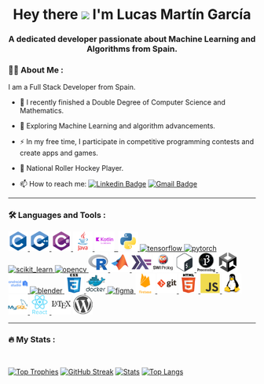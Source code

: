 <!--<div id="header" align="center">
  <img src="https://media.giphy.com/media/M9gbBd9nbDrOTu1Mqx/giphy.gif" width="100"/>
  <div id="badges">
    <a href="https://www.linkedin.com/in/martingarcialucas/">
      <img src="https://img.shields.io/badge/LinkedIn-blue?style=for-the-badge&logo=linkedin&logoColor=white" alt="LinkedIn Badge"/>
    </a>
  </div>
   <img src="https://komarev.com/ghpvc/?username=lucasmg18&style=flat-square&color=blue" alt=""/> 
</div> 

<div id="header" align="center">
  <img src="https://media.giphy.com/media/v1.Y2lkPTc5MGI3NjExOG40cGN6bDExNGZnYWowb250MTllc2FodG8xa3Z1amRybW01aXExdyZlcD12MV9pbnRlcm5hbF9naWZfYnlfaWQmY3Q9Zw/qgQUggAC3Pfv687qPC/giphy.gif" width="150"/>
  
<div id="header" align="center">
  <!--<img src="https://media.giphy.com/media/v1.Y2lkPTc5MGI3NjExa2p0OGl3ZGVnNGVpa2Jjd2pjdmRuODlrZmdra3k3OXZsZDd2YXJvaCZlcD12MV9pbnRlcm5hbF9naWZfYnlfaWQmY3Q9cw/f3Ft7V5eBKX55XDJXC/giphy.gif" width="150"/>--
  
  <div id="badges">
    <a href="https://www.linkedin.com/in/martingarcialucas/">
      <img src="https://img.shields.io/badge/LinkedIn-blue?style=for-the-badge&logo=linkedin&logoColor=white" alt="LinkedIn Badge"/>
    </a>
  </div>
  <!-- <img src="https://komarev.com/ghpvc/?username=lucasmg18&style=flat-square&color=blue" alt=""/> --
</div>

</div>

-->
<h1 align="center"> 
  Hey there
  <img src="https://media.giphy.com/media/hvRJCLFzcasrR4ia7z/giphy.gif" width="30px" />
  I'm Lucas Martín García
</h1>

<h3 align="center" >
  A dedicated developer passionate about Machine Learning and Algorithms from Spain.
</h3>





### :man_technologist: About Me :
I am a Full Stack Developer from Spain.

- :telescope: I recently finished a Double Degree of Computer Science and Mathematics.

- :seedling: Exploring Machine Learning and algorithm advancements.

- :zap: In my free time, I participate in competitive programming contests and create apps and games.

- :ice_hockey: National Roller Hockey Player.
- :mailbox: How to reach me: [![Linkedin Badge](https://img.shields.io/badge/-lucasmg18-blue?style=flat&logo=Linkedin&logoColor=white)](https://www.linkedin.com/in/martingarcialucas/) [![Gmail Badge](https://img.shields.io/badge/-margarlucas@gmail.com-red?style=flat&logo=Gmail&logoColor=white)](mailto:margarlucas@gmail.com)



---

### :hammer_and_wrench: Languages and Tools :

<p align="left"> 
  <a href="https://www.cprogramming.com/" target="_blank" rel="noreferrer"> <img src="https://raw.githubusercontent.com/devicons/devicon/master/icons/c/c-original.svg" title="C" alt="c" width="40" height="40"/> </a>
  <a href="https://en.cppreference.com/w/" target="_blank" rel="noreferrer"> <img src="https://raw.githubusercontent.com/devicons/devicon/master/icons/cplusplus/cplusplus-original.svg" title="C++" alt="cplusplus" width="40" height="40"/> </a>
  <a href="https://www.w3schools.com/cs/index.php" target="_blank" rel="noreferrer"> <img src="https://github.com/devicons/devicon/blob/master/icons/csharp/csharp-original.svg" title="C#"alt="csharp" width="40" height="40"/> </a>
  <a href="https://www.java.com/en/" target="_blank" rel="noreferrer"> <img src="https://github.com/devicons/devicon/blob/master/icons/java/java-original-wordmark.svg" title="Java" alt="Java" width="40" height="40"/> </a>
  <a href="https://kotlinlang.org/" target="_blank" rel="noreferrer"> <img src="https://github.com/devicons/devicon/blob/master/icons/kotlin/kotlin-plain-wordmark.svg" title="Kotlin" alt="Java" width="40" height="40"/>&nbsp; </a> 
  <a href="https://www.python.org" target="_blank" rel="noreferrer"> <img src="https://raw.githubusercontent.com/devicons/devicon/master/icons/python/python-original.svg" title="Python"alt="python" width="40" height="40"/> </a>
  <a href="https://www.tensorflow.org" target="_blank" rel="noreferrer"> <img src="https://www.vectorlogo.zone/logos/tensorflow/tensorflow-icon.svg" title="Tensorflow" alt="tensorflow" width="40" height="40"/> </a> 
  <a href="https://pytorch.org/" target="_blank" rel="noreferrer"> <img src="https://www.vectorlogo.zone/logos/pytorch/pytorch-icon.svg" title="Pytorch"alt="pytorch" width="40" height="40"/> </a>
  <a href="https://scikit-learn.org/" target="_blank" rel="noreferrer"> <img src="https://upload.wikimedia.org/wikipedia/commons/0/05/Scikit_learn_logo_small.svg" title="Scikit_learn" alt="scikit_learn" width="40" height="40"/> </a> 
  <!--<a href="https://seaborn.pydata.org/" target="_blank" rel="noreferrer"> <img src="https://seaborn.pydata.org/_images/logo-mark-lightbg.svg" title="Seaborn" alt="seaborn" width="40" height="40"/> </a>-->
  <a href="https://opencv.org/" target="_blank" rel="noreferrer"> <img src="https://www.vectorlogo.zone/logos/opencv/opencv-icon.svg" title="Opencv" alt="opencv" width="40" height="40"/> </a>
  <!--<a href="https://pandas.pydata.org/" target="_blank" rel="noreferrer"> <img src="https://raw.githubusercontent.com/devicons/devicon/2ae2a900d2f041da66e950e4d48052658d850630/icons/pandas/pandas-original.svg" title="Pandas" alt="pandas" width="40" height="40"/> </a> -->
  <a href="https://www.r-project.org/" target="_blank" rel="noreferrer"><img src="https://github.com/devicons/devicon/blob/master/icons/r/r-original.svg" title="R" title="Java" alt="Java" width="40" height="40"/> </a> 
  <a href="https://www.mathworks.com/" target="_blank" rel="noreferrer"> <img src="https://github.com/devicons/devicon/blob/master/icons/matlab/matlab-original.svg" title="Matlab" alt="Java" width="40" height="40"/> </a>
  <a href="https://www.haskell.org/" target="_blank" rel="noreferrer"> <img src="https://github.com/devicons/devicon/blob/master/icons/haskell/haskell-original.svg" title="Haskell" alt="Java" width="40" height="40"/></a>
  <a href="https://www.swi-prolog.org/" target="_blank" rel="noreferrer"> <img src="https://github.com/devicons/devicon/blob/master/icons/prolog/prolog-original-wordmark.svg" title="Prolog" alt="Java" width="40" height="40"/></a>
  <a href="https://www.gnu.org/software/bash/" target="_blank" rel="noreferrer"> <img src="https://github.com/devicons/devicon/blob/master/icons/bash/bash-original.svg"title="Bash"  alt="bash" width="40" height="40"/> </a> 
  <a href="https://processing.org/" target="_blank" rel="noreferrer"> <img src="https://github.com/devicons/devicon/blob/master/icons/processing/processing-original-wordmark.svg" title="Processing" alt="Java" width="40" height="40"/> </a> 
  <a href="https://unity.com/" target="_blank" rel="noreferrer"> <img src="https://github.com/devicons/devicon/blob/master/icons/unity/unity-original.svg" title="Unity" alt="Java" width="40" height="40"/> </a>  
  <a href="https://developer.android.com/studio?hl=es-419" target="_blank" rel="noreferrer"> <img src="https://github.com/devicons/devicon/blob/master/icons/androidstudio/androidstudio-plain-wordmark.svg" title="AndroidStudio" alt="Java" width="40" height="40"/> </a> 
  <a href="https://www.blender.org/" target="_blank" rel="noreferrer"> <img src="https://download.blender.org/branding/community/blender_community_badge_white.svg"title="Blender"  alt="blender" width="40" height="40"/> </a> 
  <a href="https://www.w3schools.com/css/" target="_blank" rel="noreferrer"> <img src="https://raw.githubusercontent.com/devicons/devicon/master/icons/css3/css3-original-wordmark.svg"title="CSS3"  alt="css3" width="40" height="40"/> </a> 
  <!--<a href="https://dart.dev" target="_blank" rel="noreferrer"> <img src="https://www.vectorlogo.zone/logos/dartlang/dartlang-icon.svg"title="Dart"  alt="dart" width="40" height="40"/> </a> -->
  <a href="https://www.docker.com/" target="_blank" rel="noreferrer"> <img src="https://raw.githubusercontent.com/devicons/devicon/master/icons/docker/docker-original-wordmark.svg"title="Docker"  alt="docker" width="40" height="40"/> </a>
  <a href="https://www.figma.com/" target="_blank" rel="noreferrer"> <img src="https://www.vectorlogo.zone/logos/figma/figma-icon.svg"title="Figma"  alt="figma" width="40" height="40"/> </a>
  <a href="https://firebase.google.com/" target="_blank" rel="noreferrer"> <img src="https://github.com/devicons/devicon/blob/master/icons/firebase/firebase-plain-wordmark.svg" title="Firebase" alt="Firebase" width="40" height="40"/> </a> 
  <!--<a href="https://flutter.dev" target="_blank" rel="noreferrer"> <img src="https://www.vectorlogo.zone/logos/flutterio/flutterio-icon.svg"title="Flutter"  alt="flutter" width="40" height="40"/> </a>-->
  <a href="https://git-scm.com/" target="_blank" rel="noreferrer"> <img src="https://github.com/devicons/devicon/blob/master/icons/git/git-original-wordmark.svg" title="Git" **alt="Git" width="40" height="40"/> </a>
  <a href="https://www.w3.org/html/" target="_blank" rel="noreferrer"> <img src="https://raw.githubusercontent.com/devicons/devicon/master/icons/html5/html5-original-wordmark.svg"title="HTML5"  alt="html5" width="40" height="40"/> </a>
  <a href="https://developer.mozilla.org/en-US/docs/Web/JavaScript" target="_blank" rel="noreferrer"> <img src="https://raw.githubusercontent.com/devicons/devicon/master/icons/javascript/javascript-original.svg"title="Javascript"  alt="javascript" width="40" height="40"/> </a>
  <a href="https://www.linux.org/" target="_blank" rel="noreferrer"> <img src="https://raw.githubusercontent.com/devicons/devicon/master/icons/linux/linux-original.svg" title="Linux" alt="linux" width="40" height="40"/> </a>
  <a href="https://www.mysql.com/" target="_blank" rel="noreferrer"> <img src="https://raw.githubusercontent.com/devicons/devicon/master/icons/mysql/mysql-original-wordmark.svg"title="Mysql"  alt="mysql" width="40" height="40"/> </a>
  <!--<a href="https://nodejs.org" target="_blank" rel="noreferrer"> <img src="https://raw.githubusercontent.com/devicons/devicon/master/icons/nodejs/nodejs-original-wordmark.svg" title="Nodejs" alt="nodejs" width="40" height="40"/> </a>-->
  <a href="https://reactjs.org/" target="_blank" rel="noreferrer"> <img src="https://raw.githubusercontent.com/devicons/devicon/master/icons/react/react-original-wordmark.svg" title="React" alt="react" width="40" height="40"/> </a>
  <a href="https://www.latex-project.org/" target="_blank" rel="noreferrer"> <img src="https://github.com/devicons/devicon/blob/master/icons/latex/latex-original.svg" title="Latex" **alt="Latex" width="40" height="40"/></a>
  <a href="https://wordpress.com/en/" target="_blank" rel="noreferrer"> <img src="https://github.com/devicons/devicon/blob/master/icons/wordpress/wordpress-plain.svg" title="Wordpress" **alt="Wordpress" width="40" height="40"/></a>
</p>



---

### :fire: My Stats :
<img src="https://komarev.com/ghpvc/?username=lucasmg18&style=flat-square&color=blue" alt=""/> 
  
[![Top Trophies](https://github-profile-trophy.vercel.app/?username=lucasmg18&theme=vision-friendly-dark)](https://github.com/ryo-ma/github-profile-trophy)
[![GitHub Streak](http://github-readme-streak-stats.herokuapp.com?user=lucasmg18&theme=dark&background=000000)](https://git.io/streak-stats)
[![Stats](https://github-readme-stats.vercel.app/api?username=lucasmg18&show_icons=true&locale=en&theme=vision-friendly-dark)](https://github-readme-stats.vercel.app)
[![Top Langs](https://github-readme-stats.vercel.app/api/top-langs/?username=lucasmg18&layout=compact&theme=vision-friendly-dark)](https://github.com/anuraghazra/github-readme-stats)



<!--
**lucasmg18/lucasmg18** is a ✨ _special_ ✨ repository because its `README.md` (this file) appears on your GitHub profile.

Here are some ideas to get you started:

- 🔭 I’m currently working on ...
- 🌱 I’m currently learning ...
- 👯 I’m looking to collaborate on ...
- 🤔 I’m looking for help with ...
- 💬 Ask me about ...
- 📫 How to reach me: ...
- 😄 Pronouns: ...
- ⚡ Fun fact: ...
-->
